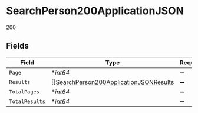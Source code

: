 # SearchPerson200ApplicationJSON

200


## Fields

| Field                                                                                                       | Type                                                                                                        | Required                                                                                                    | Description                                                                                                 | Example                                                                                                     |
| ----------------------------------------------------------------------------------------------------------- | ----------------------------------------------------------------------------------------------------------- | ----------------------------------------------------------------------------------------------------------- | ----------------------------------------------------------------------------------------------------------- | ----------------------------------------------------------------------------------------------------------- |
| `Page`                                                                                                      | **int64*                                                                                                    | :heavy_minus_sign:                                                                                          | N/A                                                                                                         | 1                                                                                                           |
| `Results`                                                                                                   | [][SearchPerson200ApplicationJSONResults](../../models/operations/searchperson200applicationjsonresults.md) | :heavy_minus_sign:                                                                                          | N/A                                                                                                         |                                                                                                             |
| `TotalPages`                                                                                                | **int64*                                                                                                    | :heavy_minus_sign:                                                                                          | N/A                                                                                                         | 1                                                                                                           |
| `TotalResults`                                                                                              | **int64*                                                                                                    | :heavy_minus_sign:                                                                                          | N/A                                                                                                         | 1                                                                                                           |